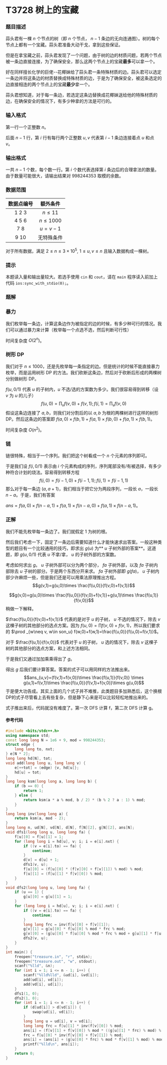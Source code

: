 # T3728 树上的宝藏

### 题目描述

蒜头君有一棵 $n$ 个节点的树（即 $n$ 个节点， $n- 1$ 条边的无向连通图）。树的每个节点上都有一个宝藏。蒜头君准备大动干戈，拿到这些保证。

但是在拿宝藏之前，蒜头君发现了一个问题，由于树的边的材质问题，若两个节点被一条边直接连接，为了确保安全，那么这两个节点上的宝藏**最多**可以拿一个。

好在同样擅长化学的巨佬--花椰妹给了蒜头君一条特殊材质的边。蒜头君可以选定一条边并将这条边的材质替换成特殊材质的边，于是为了确保安全，被这条选定的边直接相连的两个节点上的宝藏**最少**拿一个。

蒜头君想知道，对于每一条边，若选定这条边替换成花椰妹送给他的特殊材质的边，在确保安全的情况下，有多少种拿的方法是可行的。

### 输入格式

第一行一个正整数 $n$。

后面 $n-1$ 行，第 $i$ 行有每行两个正整数 $u,v$ 代表第 $i-1$ 条边连接着点 $u$ 和点 $v$。

### 输出格式

一共 $n-1$ 个数，每个数一行。第 $i$ 个数代表选择第 $i$ 条边后的合理拿法的数量。由于数量可能很大，请输出结果对 $998244353$ 取模的余数。

### 数据范围

| 数据点编号 | 额外条件 |
| :-: | :-: |
| 1 2 3 | $n\le 11$ |
| 4 5 6 | $n\le 1000$ |
| 7 8 | $u=v-1$ |
| 9 10 | 无特殊条件 |

对于所有数据，满足 $2\le n\le 3\times 10^5$,  $1\le u,v\le n$ 且输入数据构成一棵树。

### 提示

本题读入量和输出量较大。若选手使用 `cin` 和 `cout`，请在 `main` 程序读入前加上代码 `ios:sync_with_stdio(0);`。

<div style="page-break-after: always"></div>

### 题解

### 暴力

我们枚举每一条边，计算这条边作为被指定的边的时候，有多少种可行的情况。我们可以通过暴力来计算（枚举每一个点选不选，然后判断可行性）

时间复杂度 $O(2^n)$。

### 树形 DP

我们对于 $n\le 1000$，还是先枚举每一条指定的边。但是统计的时候不能直接暴力枚举，而是运用树形 DP 的方法。我们砍断这条边，然后对于砍断后形成的两棵树分别做树形 DP。

$f(u,0/1)$ 代表 $u$ 的子树内，$u$ 不选/选的方案数为多少。我们很容易得到转移（设 $v$ 为 $u$ 的儿子） $$f(u,0)=\prod_v f(v,0)+f(v,1); f(i,1)=\prod_v f(v,0)$$假设这条边连接了 $a,b$，则我们对分割后的以 $a,b$ 为根的两棵树进行这样的树形 DP。然后这条边的答案即 $f(a,0)\times f(b,1)+f(a,1)\times f(b,0)+f(a,1)\times f(b,1)$。

时间复杂度 $O(n^2)$。

### 链

链很特殊，相当于一个序列。我们把这个树看成一个 $n$ 个元素的序列即可。

于是我们设 $f(i,0/1)$ 表示由 $i$ 个元素构成的序列，序列尾部没有/有被选择，有多少种符合计划的烧法。容易得到转移方程 $$f(i,0)=f(i-1,0)+f(i-1,1); f(i,1)=f(i-1,1)$$那么对于每一条边 $(a,a+1)$，我们相当于把它分为两段序列，一段长 $a$，一段长 $n-a$。于是，我们有答案

$ans=f(a,0)\times f(n-a,1)+f(a,1)\times f(n-a,0)+f(a,1)\times f(n-a,1)$。

### 正解

我们不能先枚举每一条边了。我们就假定 $1$ 为树的根。

然后我们考虑一下，固定了一条边后需要知道什么才能快速求出答案。一般这种类型的题目有一个比较通用的技巧，即求出 $g(u)$ 为** $u$ 子树外部的答案**。这道题，即 $g(u,0/1)$ 代表 $u$ 不拿/拿， $u$ 的子树外部的方案数。

考虑如何求出 $g$。 $u$ 子树外部可以分为两个部分， $fa$ 子树外部，以及 $fa$ 子树内部除去 $u$ 子树的部分。于是两个东西分开来求。 $fa$ 子树外部即 $g(fa)$， $u$ 子树内部少许麻烦一些，但是我们还是可以用乘法原理推出方程。 $$g(v,1)=g(u,0)\times \frac{f(u,0)}{f(v,0)+f(v,1)}$$

$$g(v,0)=g(u,0)\times \frac{f(u,0)}{f(v,0)+f(v,1)}+g(u,1)\times \frac{f(u,1)}{f(v,0)}$$稍做一下解释。

$\frac{f(u,0)}{f(v,0)+f(v,1)}$ 代表的是对于 $u$ 的子树， $u$ 不选的情况下，除去 $v$ 这棵子树的其他部分的选点方案。因为 $f(u,0)=\prod f(v,0)+f(v,1)$，所以我们要求的 $\prod _{w\neq v, w\in son_u} f(w,0)+f(w,1)=\frac{f(u,0)}{f(u,0)+f(v,1)}$。

对于 $\frac{f(u,1)}{f(v,0)}$ 代表对于 $u$ 的子树， $u$ 选的情况下，除去 $v$ 这棵子树的其他部分的选点方案，和上述方法相同。

于是我们又通过加加乘乘得出了 $g$。

得出 $g$ 后我们要计算答案。答案的式子可以用同样的方法推出来。 $$ans_{u,v}=(f(v,1)+f(v,0))\times \frac{f(u,1)}{f(v,0)} \times g(u,1)+f(v,1)\times \frac{f(u,0)}{f(v,1)+f(v,0)}\times g(u,0)$$于是便大功告成。其实上面的几个式子并不难推，此类题目多加熟悉后，这个换根DP的式子尽管看上去有些复杂，但是静下心来是可以比较轻松地推出来的。

式子推出来后，代码就没有难度了。第一次 DFS 计算 f，第二次 DFS 计算 g。





#### 参考代码

```c++
#include <bits/stdc++.h>
using namespace std;
const long long N = 1e6 + 9, mod = 998244353;
struct edge {
    long long to, nxt;
} e[N * 2];
long long hd[N], tot;
void add(long long u, long long v) {
    e[++tot] = (edge) {v, hd[u]};
    hd[u] = tot;
}
long long ksm(long long a, long long b) {
    if (b == 0) {
        return 1;
    } else {
        return ksm(a * a % mod, b / 2) * (b % 2 ? a : 1) % mod;
    }
}
long long inv(long long a) {
    return ksm(a, mod - 2);
}
long long n, ud[N], vd[N], d[N], f[N][2], g[N][2], ans[N];
void dfs1(long long u, long long fa) {
    f[u][0] = f[u][1] = 1;
    for (long long i = hd[u], v; i; i = e[i].nxt) {
        if ((v = e[i].to) == fa) {
            continue;
        }
        d[v] = d[u] + 1;
        dfs1(v, u);
        f[u][0] = (f[u][0] * (f[v][0] + f[v][1]) % mod) % mod;
        f[u][1] = (f[u][1] * f[v][0]) % mod;
    }
}
void dfs2(long long u, long long fa) {
    if (u == 1) {
        g[u][0] = g[u][1] = 1;
    }
    for (long long i = hd[u], v; i; i = e[i].nxt) {
        if ((v = e[i].to) == fa) {
            continue;
        }
        long long frc = inv(f[v][0] + f[v][1]);
        g[v][1] = g[u][0] * f[u][0] % mod * frc % mod;
        g[v][0] = (g[u][0] * f[u][0] % mod * frc % mod + g[u][1] * f[u][1] % mod * inv(f[v][0]) % mod) % mod;
        dfs2(v, u);
    }
}
int main() {
    freopen("treasure.in", "r", stdin);
    freopen("treasure.out", "w", stdout);
    scanf("%lld", &n);
    for (int i = 1; i <= n - 1; i++) {
        scanf("%lld%lld", &ud[i], &vd[i]);
        add(ud[i], vd[i]);
        add(vd[i], ud[i]);
    }
    dfs1(1, 0);
    dfs2(1, 0);
    for (int i = 1; i <= n - 1; i++) {
        if (d[ud[i]] > d[vd[i]]) {
            swap(ud[i], vd[i]);
        }
        long long u = ud[i], v = vd[i];
        long long frc = f[u][1] * inv(f[v][0]) % mod;
        ans[i] = (f[v][1] + f[v][0]) % mod * ((g[u][1] * frc) % mod) % mod;
        frc = f[u][0] * inv(f[v][0] + f[v][1]) % mod;
        ans[i] = (ans[i] + (g[u][0] * frc) % mod * f[v][1] % mod) % mod;
        printf("%lld\n", ans[i]);
    }
    return 0;
}

```



<div style="page-break-after: always"></div>
